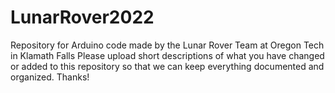 # LunarRover2022
Repository for Arduino code made by the Lunar Rover Team at Oregon Tech in Klamath Falls
Please upload short descriptions of what you have changed or added to this repository
 so that we can keep everything documented and organized. Thanks!


